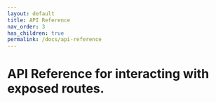 ```yaml
---
layout: default
title: API Reference
nav_order: 3
has_children: true
permalink: /docs/api-reference
---
```


# API Reference for interacting with exposed routes.